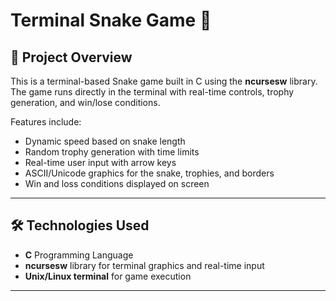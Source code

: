 # Terminal Snake Game 🐍  

## 📖 Project Overview  
This is a terminal-based Snake game built in C using the **ncursesw** library.  
The game runs directly in the terminal with real-time controls, trophy generation, and win/lose conditions.  

Features include:  
- Dynamic speed based on snake length  
- Random trophy generation with time limits  
- Real-time user input with arrow keys  
- ASCII/Unicode graphics for the snake, trophies, and borders  
- Win and loss conditions displayed on screen  

---

## 🛠️ Technologies Used  
- **C** Programming Language  
- **ncursesw** library for terminal graphics and real-time input  
- **Unix/Linux terminal** for game execution  

---
